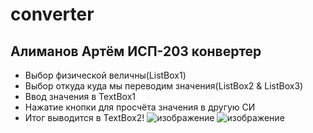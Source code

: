 # converter
## Алиманов Артём ИСП-203 конвертер
- Выбор физической величны(ListBox1)
- Выбор откуда куда мы переводим значения(ListBox2 & ListBox3)
- Ввод значения в TextBox1
- Нажатие кнопки для просчёта значения в другую СИ
- Итог выводится в TextBox2!
![изображение](https://user-images.githubusercontent.com/116603386/205433802-aaa35486-42c5-4ca5-90ad-78d57c351d32.png)
![изображение](https://user-images.githubusercontent.com/116603386/205433839-937b966c-14f0-45cf-a4b6-a4e3391972a8.png)
